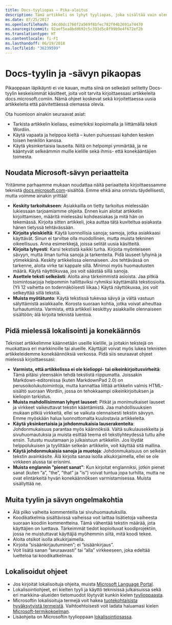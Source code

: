```yaml
---
title: Docs-tyyliopas – Pika-aloitus
description: Tämä artikkeli on lyhyt tyyliopas, joka sisältää vain olennaiset aiheet docs.microsoft.comin käytön aloittamiseen liittyen.
ms.date: 07/25/2017
ms.openlocfilehash: 34cd0dc1760f2a569f8bfec782f04b2691a74470
ms.sourcegitcommit: 92aef5ea8bdd692c5c393d5c8f99b9e4f672ef2b
ms.translationtype: HT
ms.contentlocale: fi-FI
ms.lasthandoff: 06/19/2018
ms.locfileid: "36239599"
---
```

# <a name="docs-style-and-voice-quick-start"></a>Docs-tyylin ja -sävyn pikaopas

Pikaoppaan läpikäynti ei vie kauan, mutta siinä on selkeästi selitetty Docs-tyylin keskeisimmät käsitteet, joita voit tarvita kirjoittaessasi artikkeleita docs.microsoft.comiin. Nämä ohjeet koskevat sekä kirjoitettaessa uusia artikkeleita että päivitettäessä olemassa olevia.

Ota huomioon ainakin seuraavat asiat:

- Tarkista artikkelin kieliasu, esimerkiksi kopioimalla ja liittämällä teksti Wordiin.
- Käytä vapaata ja helppoa kieltä – kuten puhuessasi kahden kesken toisen henkilön kanssa.
- Käytä yksinkertaisia lauseita. Niitä on helpompi ymmärtää, ja ne kääntyvät selkeämmin muille kielille sekä ihmis- että konekääntäjien toimesta.

## <a name="use-the-microsoft-voice-principles"></a>Noudata Microsoft-sävyn periaatteita

Yritämme parhaamme mukaan noudattaa näitä periaatteita kirjoittaessamme teknistä [docs.microsoft.com](https://docs.microsoft.com)-sisältöä. Emme ehkä aina onnistu täydellisesti, mutta voimme ainakin yrittää!

- **Keskity tarkoitukseen**: Asiakkailla on tietty tarkoitus mielessään lukiessaan tarjoamiamme ohjeita. Ennen kuin aloitat artikkelin kirjoittamisen, määritä mielessäsi kohdeasiakas ja mitä hän on tekemässä. Kirjoita sitten artikkeli, joka auttaa tätä kuviteltua asiakasta hänen tietyssä tehtävässään.
- **Kirjoita yleiskieltä**: Käytä luonnollisia sanoja; samoja, jotka asiakkaasi käyttävät. Sinun ei tarvitse olla muodollinen, mutta muista tekninen oikeellisuus. Anna esimerkkejä, joissa selität uusia käsitteitä.
- **Kirjoita lyhyesti**: Karsi tekstistä kaikki turha. Kirjoita myönteiseen sävyyn, mutta ilman turhia sanoja ja tarkenteita. Pidä lauseet lyhyinä ja ytimekkäinä. Keskity artikkelissa olennaiseen. Jos tehtävässä on tarkenne, aloita virke tai kappale sillä. Minimoi myös huomautusten määrä. Käytä näyttökuvaa, jos voit säästää sillä sanoja.
- **Asettele teksti selkeästi**: Aloita aina tärkeimmistä asioista. Jaa pitkiä toimintosarjoja helpommin hallittaviksi ryhmiksi käyttämällä tekstiosioita. (Yli 12 vaihetta on todennäköisesti liikaa.) Käytä näyttökuvaa, jos voit selkeyttää sillä tekstiä.
- **Muista myötätunto**: Käytä tekstissä tukevaa sävyä ja vältä vastuun sälyttämistä asiakkaalle. Korosta suoraan kohtia, jotka voivat aiheuttaa turhautumista. Varmista, että artikkeli keskittyy asiakkaille olennaiseen sisältöön; älä kirjoita teknistä luentoa.

## <a name="consider-localization-and-machine-translation"></a>Pidä mielessä lokalisointi ja konekäännös

Tekniset artikkelimme käännetään useille kielille, ja joitakin tekstejä on muokattava eri markkinoille tai alueille. Käyttäjät voivat myös lukea teknisten artikkeleidemme konekäännöksiä verkossa. Pidä siis seuraavat ohjeet mielessä kirjoittaessasi:

- **Varmista, että artikkelissa ei ole kielioppi- tai oikeinkirjoitusvirheitä**: Tämä pitäisi yleensäkin tehdä tekstistä riippumatta. Joissakin Markdown-editoreissa (kuten MarkdownPad 2.0) on perusoikolukutoimintoja, mutta kannattaa liittää artikkelin valmis HTML-sisältö suoraan Wordiin, jossa on tehokkaampi oikeinkirjoituksen ja kieliopin tarkistus.
- **Muista mahdollisimman lyhyet lauseet**: Pitkät ja monimutkaiset lauseet ja virkkeet vaikeuttavat tekstin kääntämistä. Jaa mahdollisuuksien mukaan pitkiä virkkeitä, ellei se vaikuta olennaisesti tekstin sävyyn. Emme myöskään halua luonnottomalta kuulostavia artikkeleita.
- **Käytä yksinkertaisia ja johdonmukaisia lauserakenteita**: Johdonmukaisuus parantaa myös käännöksiä. Vältä sulkulausekkeita ja sivuhuomautuksia ja muista esittää teema eli tekstiyhteydessä tuttu aihe ensin. Tutustu muutamaan jo julkaistuun artikkeliin. Jos löydät helppolukuisen ja tyyliltään selkeän artikkelin, voit käyttää sitä mallina.
- **Käytä johdonmukaisia sanoja ja muotoja**: Johdonmukaisuus on selkeän tekstin avainkäsite. Älä kirjoita sanaa isolla alkukirjaimella, ellei se ole virkkeen alussa tai erisnimi.
- **Muista englannin ”pienet sanat”**: Kun kirjoitat englanniksi, jotkin pienet sanat (kuten ”a”, ”the”, ”that” ja ”is”) voivat tuntua jopa turhilta, mutta ne ovat elintärkeitä hyvän konekäännöksen varmistamisessa. Muista sisällyttää ne.

## <a name="other-style-and-voice-issues-to-watch-for"></a>Muita tyylin ja sävyn ongelmakohtia

- Älä pilko vaiheita kommenteilla tai sivuhuomautuksilla.
- Koodikatkelmia sisältävissä vaiheissa voit laittaa lisätietoja vaiheesta suoraan koodiin kommentteina. Tämä vähentää tekstin määrää, jota käyttäjien on luettava. Tärkeimmät tiedot kopioituvat koodiprojektiin, jossa ne muistuttavat käyttäjiä myöhemmin siitä, mitä koodi tekee.
- Aloita otsikot isolla alkukirjaimella.
- Kirjoita ”sisäänkirjautuminen”; ei ”sisäänkirjaus”.
- Voit lisätä sanan ”seuraavasti” tai ”alla” virkkeeseen, joka edeltää luetteloa tai koodikatkelmaa.

## <a name="localized-documentation"></a>Lokalisoidut ohjeet

- Jos kirjoitat lokalisoituja ohjeita, muista [Microsoft Language Portal](https://www.microsoft.com/Language/Default.aspx).
- Lokalisointiohjeet, eri kielten tyyli ja käyttö teknisissä julkaisuissa sekä eri markkina-alueiden tietomuodot löytyvät kunkin kielen [tyylioppaasta](https://www.microsoft.com/Language/StyleGuides).
- Microsoftin lokalisoituja termejä voit hakea [tuotekohtaisista hyväksytyistä termeistä](https://www.microsoft.com/Language/Default.aspx). Vaihtoehtoisesti voit ladata haluamasi kielen [Microsoft-termikokoelman](https://www.microsoft.com/Language/Terminology.aspx).
- Lisäohjeita on Microsoftin tyylioppaan [lokalisointiosassa](https://docs.microsoft.com/style-guide/global-communications/).
